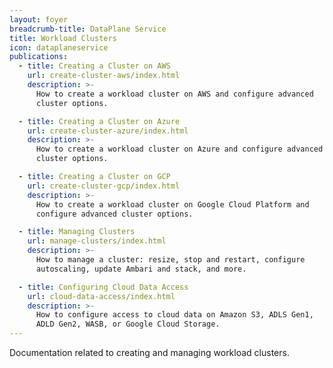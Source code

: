 ```yaml
---
layout: foyer
breadcrumb-title: DataPlane Service
title: Workload Clusters
icon: dataplaneservice
publications:
  - title: Creating a Cluster on AWS
    url: create-cluster-aws/index.html
    description: >-
      How to create a workload cluster on AWS and configure advanced
      cluster options.

  - title: Creating a Cluster on Azure
    url: create-cluster-azure/index.html
    description: >-
      How to create a workload cluster on Azure and configure advanced
      cluster options.

  - title: Creating a Cluster on GCP
    url: create-cluster-gcp/index.html
    description: >-
      How to create a workload cluster on Google Cloud Platform and
      configure advanced cluster options.

  - title: Managing Clusters
    url: manage-clusters/index.html
    description: >-
      How to manage a cluster: resize, stop and restart, configure
      autoscaling, update Ambari and stack, and more.

  - title: Configuring Cloud Data Access
    url: cloud-data-access/index.html
    description: >-
      How to configure access to cloud data on Amazon S3, ADLS Gen1,
      ADLD Gen2, WASB, or Google Cloud Storage.
---
```


Documentation related to creating and managing workload clusters.
